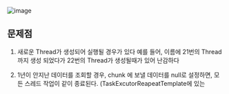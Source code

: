 ![image](https://github.com/ByeonChanHO/Back_End_Study/assets/38696775/077c8b8a-1114-49d4-8a2e-ed820a28fe8d)


## 문제점
1. 새로운 Thread가 생성되어 실행될 경우가 있다
  예를 들어, 이름에 21번의 Thread까지 생성 되었다가 22번의 Thread가 생성될때가 있어 난감하다

2. 1년이 안지난 데이터를 조회할 경우, chunk 에 보낼 데이터를 null로 설정하면, 모든 스레드 작업이 같이 종료된다.
  (TaskExcutorReapeatTemplate에 있는 
